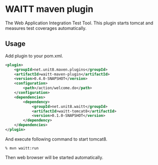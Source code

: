 WAITT maven plugin
==================
The Web Application Integration Test Tool.
This plugin starts tomcat and measures test coverages automatically.

## Usage

Add plugin to your pom.xml.

```xml
<plugin>
    <groupId>net.unit8.maven.plugins</groupId>
    <artifactId>waitt-maven-plugin</artifactId>
    <version>0.4.0-SNAPSHOT</version>
    <configuration>
        <path>/action/welcome.do</path>
    </configuration>
    <dependencies>
        <dependency>
            <groupId>net.unit8.waitt</groupId>
            <artifactId>waitt-tomcat8</artifactId>
            <version>0.1.0-SNAPSHOT</version>
        </dependency>
    </dependencies>
</plugin>
```

And execute following command to start tomcat8.

```shell
% mvn waitt:run
```

Then web browser will be started automatically.
